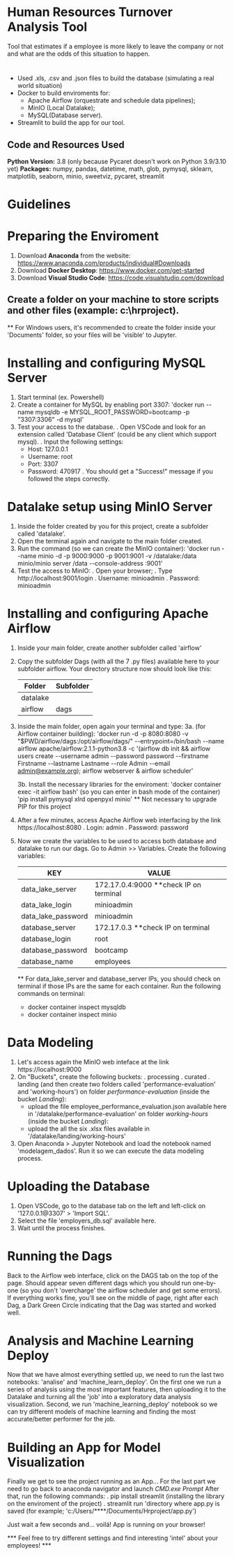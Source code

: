 # Human Resources Turnover Analysis Tool

Tool that estimates if a employee is more likely to leave the company or not and what are the odds of this situation to happen.
#
* Used .xls, .csv and .json files to build the database (simulating a real world situation) 
* Docker to build enviroments for:
  *  Apache Airflow (orquestrate and schedule data pipelines); 
  *  MinIO (Local Datalake); 
  *  MySQL(Database server).
* Streamlit to build the app for our tool.

## Code and Resources Used 
**Python Version:** 3.8 (only because Pycaret doesn't work on Python 3.9/3.10 yet)
**Packages:** numpy, pandas, datetime, math, glob, pymysql, sklearn, matplotlib, seaborn, minio, sweetviz, pycaret, streamlit

# Guidelines

# Preparing the Enviroment
 1. Download **Anaconda** from the website: https://www.anaconda.com/products/individual#Downloads
 2. Download **Docker Desktop**: https://www.docker.com/get-started
 3. Download **Visual Studio Code**: https://code.visualstudio.com/download

## Create a folder on your machine to store scripts and other files (example: c:\hrproject).
** For Windows users, it's recommended to create the folder inside your 'Documents' folder, so your files will be 'visible' to Jupyter.

# Installing and configuring MySQL Server
 1. Start terminal (ex. Powershell)
 2. Create a container for MySQL by enabling port 3307:
     'docker run --name mysqldb -e MYSQL_ROOT_PASSWORD=bootcamp -p "3307:3306" -d mysql'
 3. Test your access to the database. 
   . Open VSCode and look for an extension called 'Database Client' (could be any client which support mysql).
   . Input the following settings:
     - Host: 127.0.0.1
     - Username: root
     - Port: 3307
     - Password: 470917
   . You should get a "Success!" message if you followed the steps correctly.
 
# Datalake setup using MinIO Server
 1. Inside the folder created by you for this project, create a subfolder called 'datalake'.
 2. Open the terminal again and navigate to the main folder created.
 3. Run the command (so we can create the MinIO container):
     'docker run --name minio -d -p 9000:9000 -p 9001:9001 -v /datalake:/data minio/minio server /data --console-address :9001'
 4. Test the access to MinIO:
    . Open your browser;
    . Type http://localhost:9001/login
    . Username: minioadmin
    . Password: minioadmin

 # Installing and configuring Apache Airflow
 1. Inside your main folder, create another subfolder called 'airflow'
 2. Copy the subfolder Dags (with all the 7 .py files) available here to your subfolder airflow. Your directory structure now should look like this:
  
     Folder      | Subfolder
     ------------|------------
      datalake   | 
       airflow   | dags
    
 3. Inside the main folder, open again your terminal and type: 
    3a. (for Airflow container building):
     'docker run -d -p 8080:8080 -v "$PWD/airflow/dags:/opt/airflow/dags/" --entrypoint=/bin/bash --name airflow        apache/airflow:2.1.1-python3.8 -c '(airflow db init && airflow users create --username admin --password password --firstname Firstname --lastname Lastname --role Admin --email admin@example.org); airflow webserver & airflow scheduler'  

    3b. Install the necessary libraries for the enviroment:
     'docker container exec -it airflow bash' (so you can enter in bash mode of the container)
     'pip install pymysql xlrd openpyxl minio'
     ** Not necessary to upgrade PIP for this project

 4. After a few minutes, access Apache Airflow web interfacing by the link https://localhost:8080
        . Login: admin
        . Password: password
 5. Now we create the variables to be used to access both database and datalake to run our dags.
    Go to Admin >> Variables.
     Create the following variables:

       KEY                | VALUE
       -------------------|----------------
       data_lake_server   | 172.17.0.4:9000 **check IP on terminal
       data_lake_login    | minioadmin
       data_lake_password | minioadmin
       database_server    | 172.17.0.3      **check IP on terminal 
       database_login     | root
       database_password  | bootcamp
       database_name      | employees


    ** For data_lake_server and database_server IPs, you should check on terminal if those IPs are the same for each container.
    Run the following commands on terminal:
     - docker container inspect mysqldb
     - docker container inspect minio

# Data Modeling
 1. Let's access again the MinIO web inteface at the link https://localhost:9000
 2. On "Buckets", create the following buckets:
   . processing
   . curated
   . landing (and then create two folders called 'performance-evaluation' and 'working-hours')
 	 on folder *performance-evaluation* (inside the bucket *Landing*):
   	  - upload the file employee_performance_evaluation.json available here in '/datalake/performance-evaluation'
	 on folder *working-hours* (inside the bucket *Landing*):
	  - upload the all the six .xlsx files available in '/datalake/landing/working-hours'
 3. Open Anaconda > Jupyter Notebook and load the notebook named 'modelagem_dados'. Run it so we can execute the data modeling process.

# Uploading the Database
 1. Open VSCode, go to the database tab on the left and left-click on '127.0.0.1@3307' > 'Import SQL'.
 2. Select the file 'employers_db.sql' available here.
 3. Wait until the process finishes.

# Running the Dags
 Back to the Airflow web interface, click on the DAGS tab on the top of the page. Should appear seven different dags which you should run one-by-one (so you don't 'overcharge' the airflow scheduler and get some errors).
 If everything works fine, you'll see on the middle of page, right after each Dag, a Dark Green Circle indicating that the Dag was started and worked well.

# Analysis and Machine Learning Deploy
 Now that we have almost everything settled up, we need to run the last two notebooks: 'analise' and 'machine_learn_deploy'.
 On the first one we run a series of analysis using the most important features, then uploading it to the Datalake and turning all the 'job' into a exploratory data analysis visualization.
 Second, we run 'machine_learning_deploy' notebook so we can try different models of machine learning and finding the most accurate/better performer for the job.

# Building an App for Model Visualization
 Finally we get to see the project running as an App... For the last part we need to go back to anaconda navigator and launch *CMD.exe Prompt*
 After that, run the following commands:
	. pip install streamlit (installing the library on the enviroment of the project)
	. streamlit run 'directory where app.py is saved (for example; 'c:/Users/****/Documents/Hrproject/app.py')
 
 <p>Just wait a few seconds and... voilá! App is running on your browser! </p>
 
 <p>*** Feel free to try different settings and find interesting 'intel' about your employees! ***</p>
